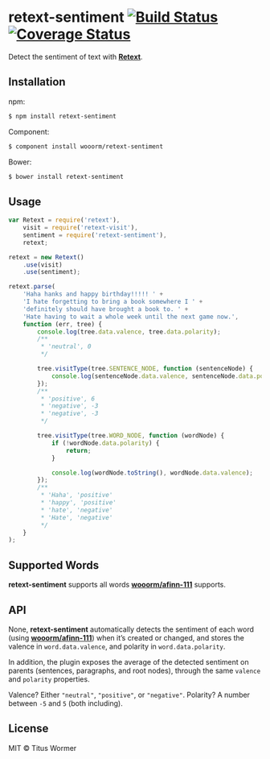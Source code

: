 # retext-sentiment [![Build Status](https://travis-ci.org/wooorm/retext-sentiment.svg?branch=master)](https://travis-ci.org/wooorm/retext-sentiment) [![Coverage Status](https://img.shields.io/coveralls/wooorm/retext-sentiment.svg)](https://coveralls.io/r/wooorm/retext-sentiment?branch=master)

Detect the sentiment of text with **[Retext](https://github.com/wooorm/retext "Retext")**.

## Installation

npm:
```sh
$ npm install retext-sentiment
```

Component:
```sh
$ component install wooorm/retext-sentiment
```

Bower:
```sh
$ bower install retext-sentiment
```

## Usage

```js
var Retext = require('retext'),
    visit = require('retext-visit'),
    sentiment = require('retext-sentiment'),
    retext;

retext = new Retext()
    .use(visit)
    .use(sentiment);

retext.parse(
    'Haha hanks and happy birthday!!!!! ' +
    'I hate forgetting to bring a book somewhere I ' +
    'definitely should have brought a book to. ' +
    'Hate having to wait a whole week until the next game now.',
    function (err, tree) {
        console.log(tree.data.valence, tree.data.polarity);
        /**
         * 'neutral', 0
         */

        tree.visitType(tree.SENTENCE_NODE, function (sentenceNode) {
            console.log(sentenceNode.data.valence, sentenceNode.data.polarity);
        });
        /**
         * 'positive', 6
         * 'negative', -3
         * 'negative', -3
         */

        tree.visitType(tree.WORD_NODE, function (wordNode) {
            if (!wordNode.data.polarity) {
                return;
            }

            console.log(wordNode.toString(), wordNode.data.valence);
        });
        /**
         * 'Haha', 'positive'
         * 'happy', 'positive'
         * 'hate', 'negative'
         * 'Hate', 'negative'
         */
    }
);
```

## Supported Words

**retext-sentiment** supports all words **[wooorm/afinn-111](https://github.com/wooorm/afinn-111#supported-words)** supports.

## API

None, **retext-sentiment** automatically detects the sentiment of each word (using **[wooorm/afinn-111](https://github.com/wooorm/afinn-111)**) when it’s created or changed, and stores the valence in `word.data.valence`, and polarity in `word.data.polarity`.

In addition, the plugin exposes the average of the detected sentiment on parents (sentences, paragraphs, and root nodes), through the same `valence` and `polarity` properties.

Valence? Either `"neutral"`, `"positive"`, or `"negative"`.
Polarity? A number between `-5` and `5` (both including).

## License

MIT © Titus Wormer
